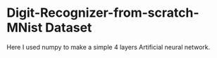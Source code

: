 # Digit-Recognizer-from-scratch-MNist Dataset 

Here I used numpy to make a simple 4 layers Artificial neural network.

